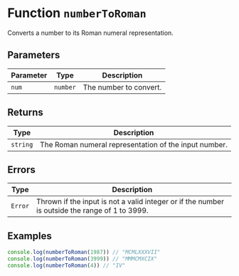 # Function `numberToRoman`

Converts a number to its Roman numeral representation.

## Parameters

| Parameter | Type     | Description            |
| --------- | -------- | ---------------------- |
| `num`     | `number` | The number to convert. |

## Returns

| Type     | Description                                           |
| -------- | ----------------------------------------------------- |
| `string` | The Roman numeral representation of the input number. |

## Errors

| Type    | Description                                                                                    |
| ------- | ---------------------------------------------------------------------------------------------- |
| `Error` | Thrown if the input is not a valid integer or if the number is outside the range of 1 to 3999. |

## Examples

```typescript
console.log(numberToRoman(1987)) // "MCMLXXXVII"
console.log(numberToRoman(3999)) // "MMMCMXCIX"
console.log(numberToRoman(4)) // "IV"
```
